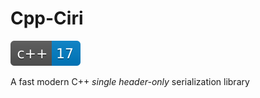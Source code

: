 # Cpp-Ciri 

[![Standard](image/cpp17.svg)](https://en.wikipedia.org/wiki/C%2B%2B#Standardization)

A fast modern C++ *single header-only* serialization library



